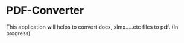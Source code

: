 # PDF-Converter
This application will helps to convert docx, xlmx.....etc files to pdf. (In progress)
